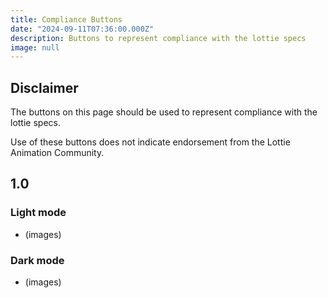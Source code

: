 ```yaml
---
title: Compliance Buttons
date: "2024-09-11T07:36:00.000Z"
description: Buttons to represent compliance with the lottie specs
image: null
---
```


## Disclaimer

The buttons on this page should be used to represent compliance with the lottie specs.

Use of these buttons does not indicate endorsement from the Lottie Animation Community.

## 1.0

### Light mode

* (images)

### Dark mode

* (images)
